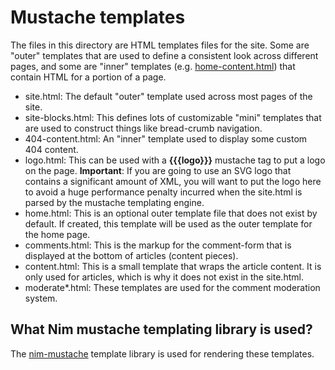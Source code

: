 # Mustache templates

The files in this directory are HTML templates files for the site. Some are
"outer" templates that are used to define a consistent look across
different pages, and some are "inner" templates
(e.g. [home-content.html](home-content.html)) that contain HTML for a portion
of a page.

- site.html: The default "outer" template used across most pages of the site.
- site-blocks.html: This defines lots of customizable "mini" templates that are
  used to construct things like bread-crumb navigation.
- 404-content.html: An "inner" template used to display some custom 404 content.
- logo.html: This can be used with a **{{{logo}}}** mustache tag to put a logo
  on the page. **Important**: If you are going to use an SVG logo that contains
  a significant amount of XML, you will want to put the logo here to avoid a
  huge performance penalty incurred when the site.html is parsed by the
  mustache templating engine.
- home.html: This is an optional outer template file that does not exist by
  default. If created, this template will be used as the outer template for the
  home page.
- comments.html: This is the markup for the comment-form that is displayed at
  the bottom of articles (content pieces).
- content.html: This is a small template that wraps the article content. It is
  only used for articles, which is why it does not exist in the site.html.
- moderate\*.html: These templates are used for the comment moderation system.

## What Nim mustache templating library is used?

The [nim-mustache](https://github.com/soasme/nim-mustache) template library is
used for rendering these templates.
